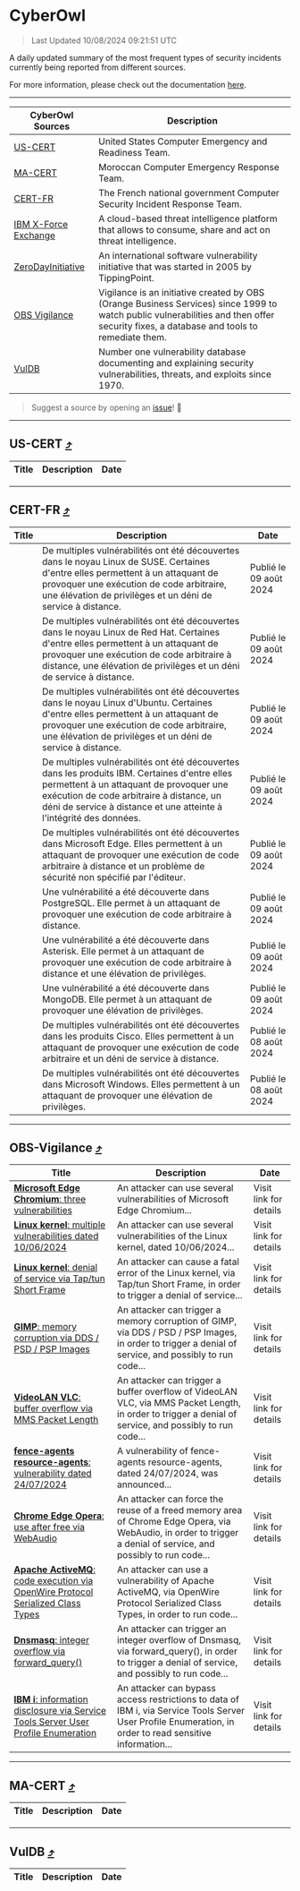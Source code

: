 
 <div id='top'></div>

# CyberOwl

 > Last Updated 10/08/2024 09:21:51 UTC
 
 A daily updated summary of the most frequent types of security incidents currently being reported from different sources.
 
 For more information, please check out the documentation [here](./docs/README.md).
 
 ---
 |CyberOwl Sources|Description|
 |---|---|
 |[US-CERT](#us-cert-arrow_heading_up)|United States Computer Emergency and Readiness Team.|
 |[MA-CERT](#ma-cert-arrow_heading_up)|Moroccan Computer Emergency Response Team.|
 |[CERT-FR](#cert-fr-arrow_heading_up)|The French national government Computer Security Incident Response Team.|
 |[IBM X-Force Exchange](#ibmcloud-arrow_heading_up)|A cloud-based threat intelligence platform that allows to consume, share and act on threat intelligence.|
 |[ZeroDayInitiative](#zerodayinitiative-arrow_heading_up)|An international software vulnerability initiative that was started in 2005 by TippingPoint.|
 |[OBS Vigilance](#obs-vigilance-arrow_heading_up)|Vigilance is an initiative created by OBS (Orange Business Services) since 1999 to watch public vulnerabilities and then offer security fixes, a database and tools to remediate them.|
 |[VulDB](#vuldb-arrow_heading_up)|Number one vulnerability database documenting and explaining security vulnerabilities, threats, and exploits since 1970.|
 
 > Suggest a source by opening an [issue](https://github.com/karimhabush/cyberowl/issues)! :raised_hands:
 ---

## US-CERT [:arrow_heading_up:](#cyberowl)

 |Title|Description|Date|
 |---|---|---|
 
 ---

## CERT-FR [:arrow_heading_up:](#cyberowl)

 |Title|Description|Date|
 |---|---|---|
 |[](https://www.cert.ssi.gouv.fr/avis/CERTFR-2024-AVI-0669/)|De multiples vulnérabilités ont été découvertes dans le noyau Linux de SUSE. Certaines d'entre elles permettent à un attaquant de provoquer une exécution de code arbitraire, une élévation de privilèges et un déni de service à distance.|Publié le 09 août 2024|
 |[](https://www.cert.ssi.gouv.fr/avis/CERTFR-2024-AVI-0668/)|De multiples vulnérabilités ont été découvertes dans le noyau Linux de Red Hat. Certaines d'entre elles permettent à un attaquant de provoquer une exécution de code arbitraire à distance, une élévation de privilèges et un déni de service à distance.|Publié le 09 août 2024|
 |[](https://www.cert.ssi.gouv.fr/avis/CERTFR-2024-AVI-0667/)|De multiples vulnérabilités ont été découvertes dans le noyau Linux d'Ubuntu. Certaines d'entre elles permettent à un attaquant de provoquer une exécution de code arbitraire, une élévation de privilèges et un déni de service à distance.|Publié le 09 août 2024|
 |[](https://www.cert.ssi.gouv.fr/avis/CERTFR-2024-AVI-0666/)|De multiples vulnérabilités ont été découvertes dans les produits IBM. Certaines d'entre elles permettent à un attaquant de provoquer une exécution de code arbitraire à distance, un déni de service à distance et une atteinte à l'intégrité des données.|Publié le 09 août 2024|
 |[](https://www.cert.ssi.gouv.fr/avis/CERTFR-2024-AVI-0665/)|De multiples vulnérabilités ont été découvertes dans Microsoft Edge. Elles permettent à un attaquant de provoquer une exécution de code arbitraire à distance et un problème de sécurité non spécifié par l'éditeur.|Publié le 09 août 2024|
 |[](https://www.cert.ssi.gouv.fr/avis/CERTFR-2024-AVI-0664/)|Une vulnérabilité a été découverte dans PostgreSQL. Elle permet à un attaquant de provoquer une exécution de code arbitraire à distance.|Publié le 09 août 2024|
 |[](https://www.cert.ssi.gouv.fr/avis/CERTFR-2024-AVI-0663/)|Une vulnérabilité a été découverte dans Asterisk. Elle permet à un attaquant de provoquer une exécution de code arbitraire à distance et une élévation de privilèges.|Publié le 09 août 2024|
 |[](https://www.cert.ssi.gouv.fr/avis/CERTFR-2024-AVI-0662/)|Une vulnérabilité a été découverte dans MongoDB. Elle permet à un attaquant de provoquer une élévation de privilèges.|Publié le 09 août 2024|
 |[](https://www.cert.ssi.gouv.fr/avis/CERTFR-2024-AVI-0661/)|De multiples vulnérabilités ont été découvertes dans les produits Cisco. Elles permettent à un attaquant de provoquer une exécution de code arbitraire et un déni de service à distance.|Publié le 08 août 2024|
 |[](https://www.cert.ssi.gouv.fr/avis/CERTFR-2024-AVI-0660/)|De multiples vulnérabilités ont été découvertes dans Microsoft Windows. Elles permettent à un attaquant de provoquer une élévation de privilèges.|Publié le 08 août 2024|
 
 ---

## OBS-Vigilance [:arrow_heading_up:](#cyberowl)

 |Title|Description|Date|
 |---|---|---|
 |[<a href="https://vigilance.fr/vulnerability/Microsoft-Edge-Chromium-three-vulnerabilities-42825" class="noirorange"><b>Microsoft Edge Chromium</b>: three vulnerabilities</a>](https://vigilance.fr/vulnerability/Microsoft-Edge-Chromium-three-vulnerabilities-42825)|An attacker can use several vulnerabilities of Microsoft Edge Chromium...|Visit link for details|
 |[<a href="https://vigilance.fr/vulnerability/Linux-kernel-multiple-vulnerabilities-dated-10-06-2024-44462" class="noirorange"><b>Linux kernel</b>: multiple vulnerabilities dated 10/06/2024</a>](https://vigilance.fr/vulnerability/Linux-kernel-multiple-vulnerabilities-dated-10-06-2024-44462)|An attacker can use several vulnerabilities of the Linux kernel, dated 10/06/2024...|Visit link for details|
 |[<a href="https://vigilance.fr/vulnerability/Linux-kernel-denial-of-service-via-Tap-tun-Short-Frame-44810" class="noirorange"><b>Linux kernel</b>: denial of service via Tap/tun Short Frame</a>](https://vigilance.fr/vulnerability/Linux-kernel-denial-of-service-via-Tap-tun-Short-Frame-44810)|An attacker can cause a fatal error of the Linux kernel, via Tap/tun Short Frame, in order to trigger a denial of service...|Visit link for details|
 |[<a href="https://vigilance.fr/vulnerability/GIMP-memory-corruption-via-DDS-PSD-PSP-Images-42801" class="noirorange"><b>GIMP</b>: memory corruption via DDS / PSD / PSP Images</a>](https://vigilance.fr/vulnerability/GIMP-memory-corruption-via-DDS-PSD-PSP-Images-42801)|An attacker can trigger a memory corruption of GIMP, via DDS / PSD / PSP Images, in order to trigger a denial of service, and possibly to run code...|Visit link for details|
 |[<a href="https://vigilance.fr/vulnerability/VideoLAN-VLC-buffer-overflow-via-MMS-Packet-Length-42800" class="noirorange"><b>VideoLAN VLC</b>: buffer overflow via MMS Packet Length</a>](https://vigilance.fr/vulnerability/VideoLAN-VLC-buffer-overflow-via-MMS-Packet-Length-42800)|An attacker can trigger a buffer overflow of VideoLAN VLC, via MMS Packet Length, in order to trigger a denial of service, and possibly to run code...|Visit link for details|
 |[<a href="https://vigilance.fr/vulnerability/fence-agents-resource-agents-vulnerability-dated-24-07-2024-44804" class="noirorange"><b>fence-agents  resource-agents</b>: vulnerability dated 24/07/2024</a>](https://vigilance.fr/vulnerability/fence-agents-resource-agents-vulnerability-dated-24-07-2024-44804)|A vulnerability of fence-agents  resource-agents, dated 24/07/2024, was announced...|Visit link for details|
 |[<a href="https://vigilance.fr/vulnerability/Chrome-Edge-Opera-use-after-free-via-WebAudio-42798" class="noirorange"><b>Chrome  Edge  Opera</b>: use after free via WebAudio</a>](https://vigilance.fr/vulnerability/Chrome-Edge-Opera-use-after-free-via-WebAudio-42798)|An attacker can force the reuse of a freed memory area of Chrome  Edge  Opera, via WebAudio, in order to trigger a denial of service, and possibly to run code...|Visit link for details|
 |[<a href="https://vigilance.fr/vulnerability/Apache-ActiveMQ-code-execution-via-OpenWire-Protocol-Serialized-Class-Types-42790" class="noirorange"><b>Apache ActiveMQ</b>: code execution via OpenWire Protocol Serialized Class Types</a>](https://vigilance.fr/vulnerability/Apache-ActiveMQ-code-execution-via-OpenWire-Protocol-Serialized-Class-Types-42790)|An attacker can use a vulnerability of Apache ActiveMQ, via OpenWire Protocol Serialized Class Types, in order to run code...|Visit link for details|
 |[<a href="https://vigilance.fr/vulnerability/Dnsmasq-integer-overflow-via-forward-query-44459" class="noirorange"><b>Dnsmasq</b>: integer overflow via forward_query()</a>](https://vigilance.fr/vulnerability/Dnsmasq-integer-overflow-via-forward-query-44459)|An attacker can trigger an integer overflow of Dnsmasq, via forward_query(), in order to trigger a denial of service, and possibly to run code...|Visit link for details|
 |[<a href="https://vigilance.fr/vulnerability/IBM-i-information-disclosure-via-Service-Tools-Server-User-Profile-Enumeration-44458" class="noirorange"><b>IBM i</b>: information disclosure via Service Tools Server User Profile Enumeration</a>](https://vigilance.fr/vulnerability/IBM-i-information-disclosure-via-Service-Tools-Server-User-Profile-Enumeration-44458)|An attacker can bypass access restrictions to data of IBM i, via Service Tools Server User Profile Enumeration, in order to read sensitive information...|Visit link for details|
 
 ---

## MA-CERT [:arrow_heading_up:](#cyberowl)

 |Title|Description|Date|
 |---|---|---|
 
 ---

## VulDB [:arrow_heading_up:](#cyberowl)

 |Title|Description|Date|
 |---|---|---|
 